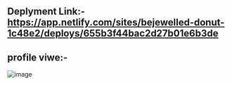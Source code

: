 ## Deplyment Link:- https://app.netlify.com/sites/bejewelled-donut-1c48e2/deploys/655b3f44bac2d27b01e6b3de

## profile viwe:-
![image](https://github.com/kirankumari202/Terribly-Tiny/assets/108936589/25b2f1e2-fbde-49c3-9fd0-ead3f70c60c9)


